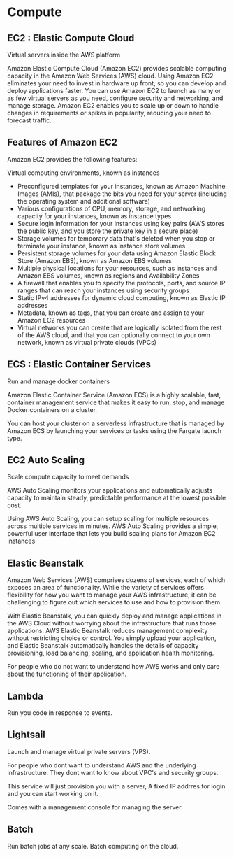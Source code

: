 # Compute

## EC2 : Elastic Compute Cloud

Virtual servers inside the AWS platform

Amazon Elastic Compute Cloud (Amazon EC2) provides scalable computing capacity in the Amazon Web Services (AWS) cloud. Using Amazon EC2 eliminates your need to invest in hardware up front, so you can develop and deploy applications faster. You can use Amazon EC2 to launch as many or as few virtual servers as you need, configure security and networking, and manage storage. Amazon EC2 enables you to scale up or down to handle changes in requirements or spikes in popularity, reducing your need to forecast traffic.

## Features of Amazon EC2

Amazon EC2 provides the following features:

Virtual computing environments, known as instances

* Preconfigured templates for your instances, known as Amazon Machine Images (AMIs), that package the bits you need for your server (including the operating system and additional software)
* Various configurations of CPU, memory, storage, and networking capacity for your instances, known as instance types
* Secure login information for your instances using key pairs (AWS stores the public key, and you store the private key in a secure place)
* Storage volumes for temporary data that's deleted when you stop or terminate your instance, known as instance store volumes
* Persistent storage volumes for your data using Amazon Elastic Block Store (Amazon EBS), known as Amazon EBS volumes
* Multiple physical locations for your resources, such as instances and Amazon EBS volumes, known as regions and Availability Zones
* A firewall that enables you to specify the protocols, ports, and source IP ranges that can reach your instances using security groups
* Static IPv4 addresses for dynamic cloud computing, known as Elastic IP addresses
* Metadata, known as tags, that you can create and assign to your Amazon EC2 resources
* Virtual networks you can create that are logically isolated from the rest of the AWS cloud, and that you can optionally connect to your own network, known as virtual private clouds (VPCs)

## ECS : Elastic Container Services

Run and manage docker containers

Amazon Elastic Container Service (Amazon ECS) is a highly scalable, fast, container management service that makes it easy to run, stop, and manage Docker containers on a cluster. 

You can host your cluster on a serverless infrastructure that is managed by Amazon ECS by launching your services or tasks using the Fargate launch type.

## EC2 Auto Scaling

Scale compute capacity to meet demands

AWS Auto Scaling monitors your applications and automatically adjusts capacity to maintain steady, predictable performance at the lowest possible cost. 

Using AWS Auto Scaling, you can setup scaling for multiple resources across multiple services in minutes. AWS Auto Scaling provides a simple, powerful user interface that lets you build scaling plans for Amazon EC2 instances

## Elastic Beanstalk

Amazon Web Services (AWS) comprises dozens of services, each of which exposes an area of functionality. While the variety of services offers flexibility for how you want to manage your AWS infrastructure, it can be challenging to figure out which services to use and how to provision them.

With Elastic Beanstalk, you can quickly deploy and manage applications in the AWS Cloud without worrying about the infrastructure that runs those applications. AWS Elastic Beanstalk reduces management complexity without restricting choice or control. You simply upload your application, and Elastic Beanstalk automatically handles the details of capacity provisioning, load balancing, scaling, and application health monitoring.

For people who do not want to understand how AWS works and only care about the functioning of their application.

## Lambda

Run you code in response to events.

## Lightsail

Launch and manage virtual private servers (VPS).

For people who dont want to understand AWS and the underlying infrastructure. They dont want to know about VPC's and security groups.

This service will just provision you with a server, A fixed IP addrres for login and you can start working on it.

Comes with a management console for managing the server.

## Batch

Run batch jobs at any scale.
Batch computing on the cloud.